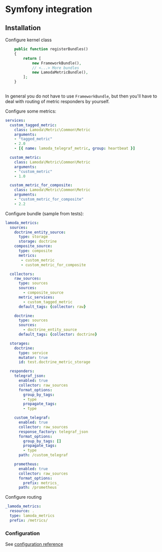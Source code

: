 # Symfony integration

## Installation

Configure kernel class

```php
    public function registerBundles()
    {
        return [
            new FrameworkBundle(),
            // <...> More bundles 
            new LamodaMetricBundle(),
        ];
    }
    
```

In general you do not have to use `FrameworkBundle`, but then you'll have to deal 
with routing of metric responders by yourself.

Configure some metrics:
```yaml
services:
  custom_tagged_metric:
    class: Lamoda\Metric\Common\Metric
    arguments:
    - "tagged_metric"
    - 2.0
    - [{ name: lamoda_telegraf_metric, group: heartbeat }]

  custom_metric:
    class: Lamoda\Metric\Common\Metric
    arguments:
    - "custom_metric"
    - 1.0

  custom_metric_for_composite:
    class: Lamoda\Metric\Common\Metric
    arguments:
    - "custom_metric_for_composite"
    - 2.2
```

Configure bundle (sample from tests):

```yaml
lamoda_metrics:
  sources:
    doctrine_entity_source:
      type: storage
      storage: doctrine
    composite_source:
      type: composite
      metrics:
       - custom_metric
       - custom_metric_for_composite

  collectors:
    raw_sources:
      type: sources
      sources:
        - composite_source
      metric_services:
        - custom_tagged_metric
      default_tags: {collector: raw}

    doctrine:
      type: sources
      sources:
        - doctrine_entity_source
      default_tags: {collector: doctrine}

  storages:
    doctrine:
      type: service
      mutator: true
      id: test.doctrine_metric_storage

  responders:
    telegraf_json:
      enabled: true
      collector: raw_sources
      format_options:
        group_by_tags:
        - type
        propagate_tags:
        - type

    custom_telegraf:
      enabled: true
      collector: raw_sources
      response_factory: telegraf_json
      format_options:
        group_by_tags: []
        propagate_tags:
        - type
      path: /custom_telegraf

    prometheus:
      enabled: true
      collector: raw_sources
      format_options:
        prefix: metrics_
      path: /prometheus

```

Configure routing
```yaml
_lamoda_metrics:
  resource: .
  type: lamoda_metrics
  prefix: /metrics/
```

### Configuration

See [configuration reference](reference.md)
